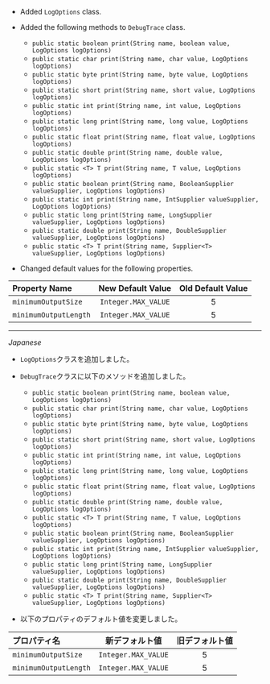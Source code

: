 * Added `LogOptions` class.
* Added the following methods to `DebugTrace` class.
    * `public static boolean print(String name, boolean value, LogOptions logOptions)`
    * `public static char print(String name, char value, LogOptions logOptions)`
    * `public static byte print(String name, byte value, LogOptions logOptions)`
    * `public static short print(String name, short value, LogOptions logOptions)`
    * `public static int print(String name, int value, LogOptions logOptions)`
    * `public static long print(String name, long value, LogOptions logOptions)`
    * `public static float print(String name, float value, LogOptions logOptions)`
    * `public static double print(String name, double value, LogOptions logOptions)`
    * `public static <T> T print(String name, T value, LogOptions logOptions)`
    * `public static boolean print(String name, BooleanSupplier valueSupplier, LogOptions logOptions)`
    * `public static int print(String name, IntSupplier valueSupplier, LogOptions logOptions)`
    * `public static long print(String name, LongSupplier valueSupplier, LogOptions logOptions)`
    * `public static double print(String name, DoubleSupplier valueSupplier, LogOptions logOptions)`
    * `public static <T> T print(String name, Supplier<T> valueSupplier, LogOptions logOptions)`

* Changed default values for the following properties.

|Property Name|New Default Value|Old Default Value|
|:------------|:---------------:|:---------------:|
|`minimumOutputSize`  |`Integer.MAX_VALUE`|5|
|`minimumOutputLength`|`Integer.MAX_VALUE`|5|

---
*Japanese*

* `LogOptions`クラスを追加しました。
* `DebugTrace`クラスに以下のメソッドを追加しました。
    * `public static boolean print(String name, boolean value, LogOptions logOptions)`
    * `public static char print(String name, char value, LogOptions logOptions)`
    * `public static byte print(String name, byte value, LogOptions logOptions)`
    * `public static short print(String name, short value, LogOptions logOptions)`
    * `public static int print(String name, int value, LogOptions logOptions)`
    * `public static long print(String name, long value, LogOptions logOptions)`
    * `public static float print(String name, float value, LogOptions logOptions)`
    * `public static double print(String name, double value, LogOptions logOptions)`
    * `public static <T> T print(String name, T value, LogOptions logOptions)`
    * `public static boolean print(String name, BooleanSupplier valueSupplier, LogOptions logOptions)`
    * `public static int print(String name, IntSupplier valueSupplier, LogOptions logOptions)`
    * `public static long print(String name, LongSupplier valueSupplier, LogOptions logOptions)`
    * `public static double print(String name, DoubleSupplier valueSupplier, LogOptions logOptions)`
    * `public static <T> T print(String name, Supplier<T> valueSupplier, LogOptions logOptions)`

* 以下のプロパティのデフォルト値を変更しました。

|プロパティ名|新デフォルト値|旧デフォルト値|
|:---------|:----------:|:----------:|
|`minimumOutputSize`  |`Integer.MAX_VALUE`|5|
|`minimumOutputLength`|`Integer.MAX_VALUE`|5|
